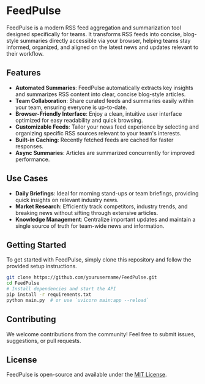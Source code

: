 # FeedPulse

FeedPulse is a modern RSS feed aggregation and summarization tool designed specifically for teams. It transforms RSS feeds into concise, blog-style summaries directly accessible via your browser, helping teams stay informed, organized, and aligned on the latest news and updates relevant to their workflow.

## Features

* **Automated Summaries**: FeedPulse automatically extracts key insights and summarizes RSS content into clear, concise blog-style articles.
* **Team Collaboration**: Share curated feeds and summaries easily within your team, ensuring everyone is up-to-date.
* **Browser-Friendly Interface**: Enjoy a clean, intuitive user interface optimized for easy readability and quick browsing.
* **Customizable Feeds**: Tailor your news feed experience by selecting and organizing specific RSS sources relevant to your team's interests.
* **Built-in Caching**: Recently fetched feeds are cached for faster responses.
* **Async Summaries**: Articles are summarized concurrently for improved performance.

## Use Cases

* **Daily Briefings**: Ideal for morning stand-ups or team briefings, providing quick insights on relevant industry news.
* **Market Research**: Efficiently track competitors, industry trends, and breaking news without sifting through extensive articles.
* **Knowledge Management**: Centralize important updates and maintain a single source of truth for team-wide news and information.

## Getting Started

To get started with FeedPulse, simply clone this repository and follow the provided setup instructions.

```bash
git clone https://github.com/yourusername/FeedPulse.git
cd FeedPulse
# Install dependencies and start the API
pip install -r requirements.txt
python main.py  # or use `uvicorn main:app --reload`
```

## Contributing

We welcome contributions from the community! Feel free to submit issues, suggestions, or pull requests.

## License

FeedPulse is open-source and available under the [MIT License](LICENSE).
